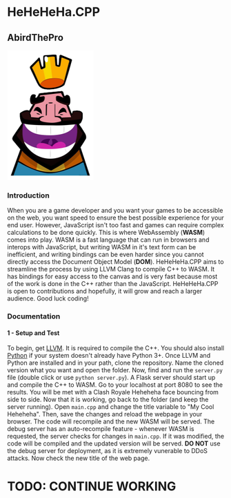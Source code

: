 # HeHeHeHa.CPP
## AbirdThePro

<img src="https://github.com/AbirdThePro/HeHeHeHa.CPP/blob/master/web/heheheha.png" width="200" height="300">

### Introduction
When you are a game developer and you want your games to be accessible on the web, you want speed to ensure the best possible experience for your end user. However, JavaScript isn't too fast and games can require complex calculations to be done quickly. This is where WebAssembly (**WASM**) comes into play. WASM is a fast language that can run in browsers and interops with JavaScript, but writing WASM in it's text form can be inefficient, and writing bindings can be even harder since you cannot directly access the Document Object Model (**DOM**). HeHeHeHa.CPP aims to streamline the process by using LLVM Clang to compile C++ to WASM. It has bindings for easy access to the canvas and is very fast because most of the work is done in the C++ rather than the JavaScript. HeHeHeHa.CPP is open to contributions and hopefully, it will grow and reach a larger audience. Good luck coding!

### Documentation

#### 1 - Setup and Test

To begin, get [LLVM](https://releases.llvm.org/download.html). It is required to compile the C++. You should also install [Python](https://www.python.org/downloads/) if your system doesn't already have Python 3+. Once LLVM and Python are installed and in your path, clone the repository. Name the cloned version what you want and open the folder. Now, find and run the `server.py` file (double click or use `python server.py`). A Flask server should start up and compile the C++ to WASM. Go to your localhost at port 8080 to see the results. You will be met with a Clash Royale Heheheha face bouncing from side to side. Now that it is working, go back to the folder (and keep the server running). Open `main.cpp` and change the title variable to "My Cool Heheheha". Then, save the changes and reload the webpage in your browser. The code will recompile and the new WASM will be served. The debug server has an auto-recompile feature - whenever WASM is requested, the server checks for changes in `main.cpp`. If it was modified, the code will be compiled and the updated version will be served. **DO NOT** use the debug server for deployment, as it is extremely vunerable to DDoS attacks. Now check the new title of the web page.

# TODO: CONTINUE WORKING
